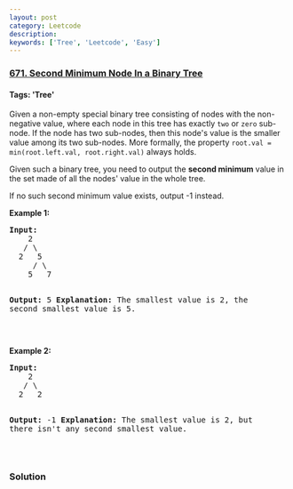 ```yaml
---
layout: post
category: Leetcode
description: 
keywords: ['Tree', 'Leetcode', 'Easy']
---
```

### [671. Second Minimum Node In a Binary Tree](https://leetcode.com/problems/second-minimum-node-in-a-binary-tree)

#### Tags: 'Tree'

<div class="content__u3I1 question-content__JfgR"><div><p>Given a non-empty special binary tree consisting of nodes with the non-negative value, where each node in this tree has exactly <code>two</code> or <code>zero</code> sub-node. If the node has two sub-nodes, then this node's value is the smaller value among its two sub-nodes. More formally, the property <code>root.val = min(root.left.val, root.right.val)</code> always holds.</p>
<p>Given such a binary tree, you need to output the <b>second minimum</b> value in the set made of all the nodes' value in the whole tree.</p>
<p>If no such second minimum value exists, output -1 instead.</p>
<p><b>Example 1:</b></p>
<pre><b>Input:</b> 
    2
   / \
  2   5
     / \
    5   7

<b>Output:</b> 5
<b>Explanation:</b> The smallest value is 2, the second smallest value is 5.
</pre>
<p> </p>
<p><b>Example 2:</b></p>
<pre><b>Input:</b> 
    2
   / \
  2   2

<b>Output:</b> -1
<b>Explanation:</b> The smallest value is 2, but there isn't any second smallest value.
</pre>
<p> </p>
</div></div>

### Solution
